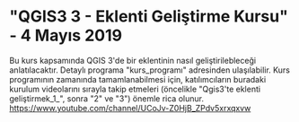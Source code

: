 # "QGIS3 3 - Eklenti Geliştirme Kursu" - 4 Mayıs 2019

Bu kurs kapsamında QGIS 3'de bir eklentinin nasıl geliştirilebleceği anlatılacaktır. Detaylı programa "kurs_programı" adresinden ulaşılabilir. Kurs programının zamanında tamamlanabilmesi için, katılımcıların buradaki kurulum videolarını sırayla takip etmeleri (öncelikle "Qgis3'te eklenti geliştirmek_1_", sonra "2" ve "3") önemle rica olunur. 
https://www.youtube.com/channel/UCoJv-Z0HjB_ZPdv5xrxqxvw

